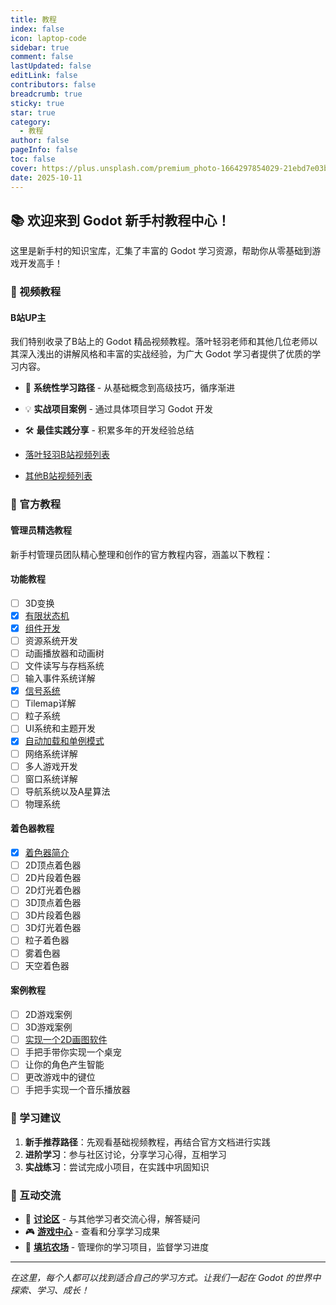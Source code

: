```yaml
---
title: 教程
index: false
icon: laptop-code
sidebar: true
comment: false
lastUpdated: false
editLink: false
contributors: false
breadcrumb: true
sticky: true
star: true
category:
  - 教程
author: false
pageInfo: false
toc: false
cover: https://plus.unsplash.com/premium_photo-1664297854029-21ebd7e03b24?ixlib=rb-4.1.0&ixid=M3wxMjA3fDB8MHxwaG90by1wYWdlfHx8fGVufDB8fHx8fA%3D%3D&auto=format&fit=crop&q=80&w=1742
date: 2025-10-11
---
```


## 📚 欢迎来到 Godot 新手村教程中心！

这里是新手村的知识宝库，汇集了丰富的 Godot 学习资源，帮助你从零基础到游戏开发高手！

<!-- more -->
### 🎥 视频教程

#### B站UP主
我们特别收录了B站上的 Godot 精品视频教程。落叶轻羽老师和其他几位老师以其深入浅出的讲解风格和丰富的实战经验，为广大 Godot 学习者提供了优质的学习内容。

- 🎯 **系统性学习路径** - 从基础概念到高级技巧，循序渐进
- 💡 **实战项目案例** - 通过具体项目学习 Godot 开发
- 🛠️ **最佳实践分享** - 积累多年的开发经验总结

- [落叶轻羽B站视频列表](/tutorial/luoye)
- [其他B站视频列表](/tutorial/otherbilibili)

### 📖 官方教程

#### 管理员精选教程
新手村管理员团队精心整理和创作的官方教程内容，涵盖以下教程：
#### 功能教程
- [ ] 3D变换
- [x] [有限状态机](/tutorial/fsm)
- [x] [组件开发](/tutorial/component)
- [ ] 资源系统开发
- [ ] 动画播放器和动画树
- [ ] 文件读写与存档系统 <Badge text="编写中" type="tip" vertical="middle" />
- [ ] 输入事件系统详解
- [x] [信号系统](/tutorial/signal)
- [ ] Tilemap详解 <Badge text="编写中" type="tip" vertical="middle" />
- [ ] 粒子系统
- [ ] UI系统和主题开发
- [x] [自动加载和单例模式](/tutorial/single)
- [ ] 网络系统详解
- [ ] 多人游戏开发
- [ ] 窗口系统详解
- [ ] 导航系统以及A星算法 <Badge text="编写中" type="tip" vertical="middle" />
- [ ] 物理系统

#### 着色器教程
- [x] [着色器简介](/tutorial/shader/intro)
- [ ] 2D顶点着色器
- [ ] 2D片段着色器
- [ ] 2D灯光着色器
- [ ] 3D顶点着色器
- [ ] 3D片段着色器
- [ ] 3D灯光着色器
- [ ] 粒子着色器
- [ ] 雾着色器
- [ ] 天空着色器

#### 案例教程
- [ ] 2D游戏案例
- [ ] 3D游戏案例
- [ ] [实现一个2D画图软件](/tutorial/example/painter)  <Badge text="编写中" type="tip" vertical="middle" />
- [ ] 手把手带你实现一个桌宠
- [ ] 让你的角色产生智能
- [ ] 更改游戏中的键位
- [ ] 手把手实现一个音乐播放器

### 📝 学习建议

1. **新手推荐路径**：先观看基础视频教程，再结合官方文档进行实践
2. **进阶学习**：参与社区讨论，分享学习心得，互相学习
3. **实战练习**：尝试完成小项目，在实践中巩固知识

### 🤝 互动交流

- 💬 **[讨论区](/discussion/)** - 与其他学习者交流心得，解答疑问
- 🎮 **[游戏中心](/game/)** - 查看和分享学习成果
- 🌱 **[填坑农场](/farm/)** - 管理你的学习项目，监督学习进度

---

*在这里，每个人都可以找到适合自己的学习方式。让我们一起在 Godot 的世界中探索、学习、成长！*
